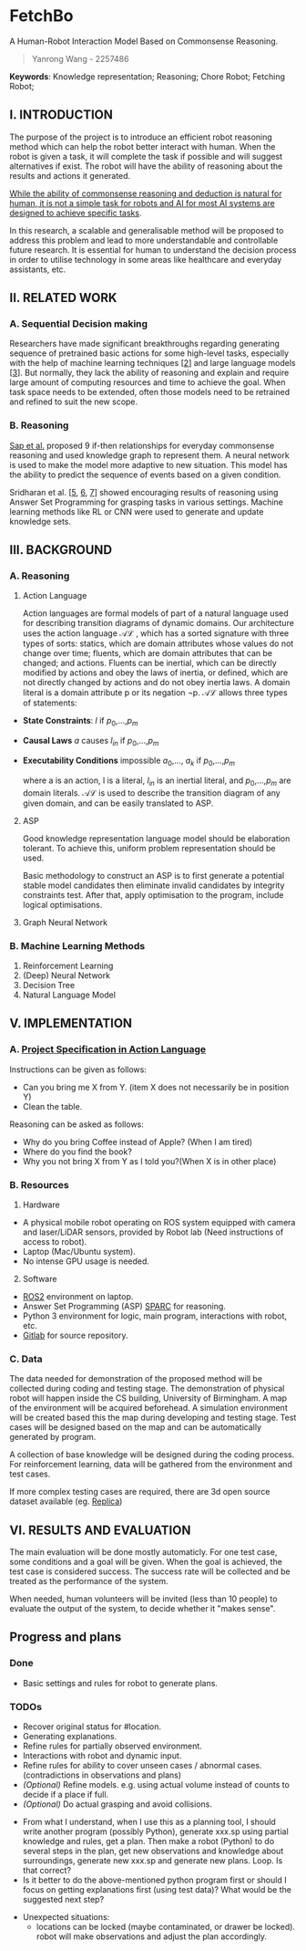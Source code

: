 # FetchBo

A Human-Robot Interaction Model Based on Commonsense Reasoning.
> Yanrong Wang - 2257486
<!-- > - University of Birmingham -->


<!-- ## ABSTRACT -->


**Keywords**: Knowledge representation; Reasoning; Chore Robot; Fetching Robot;

## I.	INTRODUCTION
The purpose of the project is to introduce an efficient robot reasoning method which can help the robot better interact with human. When the robot is given a task, it will complete the task if possible and will suggest alternatives if exist. The robot will have the ability of reasoning about the results and actions it generated.

[While the ability of commonsense reasoning and deduction is natural for human, it is not a simple task for robots and AI for most AI systems are designed to achieve specific tasks](https://dl.acm.org/doi/10.1145/2701413).

In this research, a scalable and generalisable method will be proposed to address this problem and lead to more understandable and controllable future research. It is essential for human to understand the decision process in order to utilise technology in some areas like healthcare and everyday assistants, etc.
## II.	RELATED WORK
### A.	Sequential Decision making
Researchers have made significant breakthroughs regarding generating sequence of pretrained basic actions for some high-level tasks, especially with the help of machine learning techniques [[2](https://aihabitat.org/#citing-habitat)] and large language models [[3](https://say-can.github.io/)].
But normally, they lack the ability of reasoning and explain and require large amount of computing resources and time to achieve the goal. When task space needs to be extended, often those models need to be retrained and refined to suit the new scope.
### B.	Reasoning
[Sap et al.](https://arxiv.org/abs/1811.00146) <!-- [4] --> proposed 9 if-then relationships for everyday commonsense reasoning and used knowledge graph to represent them. A neural network is used to make the model more adaptive to new situation. This model has the ability to predict the sequence of events based on a given condition.

Sridharan et al. [<!-- Guide Deep Learning -->[5](https://arxiv.org/abs/2201.10266), <!-- Transparent Decision Making -->[6](https://link.springer.com/article/10.1007/s42979-021-00573-0), <!-- Autonomous Surgical Task Planning -->[7](https://link.springer.com/article/10.1007/s10994-021-06013-7)] showed encouraging results of reasoning using Answer Set Programming for grasping tasks in various settings. Machine learning methods like RL or CNN were used to generate and update knowledge sets.
## III.	BACKGROUND
### A.	Reasoning
1.	Action Language

    Action languages are formal models of part of a natural language used for describing transition diagrams of dynamic domains. Our architecture uses the action language $\mathcal{AL}$ <!--[20]-->, which has a sorted signature with three types of sorts: statics, which are domain attributes whose values do not change over time; fluents, which are domain attributes that can be changed; and actions. Fluents can be inertial, which can be directly modified by actions and obey the laws of inertia, or defined, which are not directly changed by actions and do not obey inertia laws. A domain literal is a domain attribute p or its negation ¬p. $\mathcal{AL}$ allows three types of statements:
- **State Constraints**: $l$ if $p_0$,...,$p_m$
- **Causal Laws** $a$ causes $l_{in}$ if $p_0$,...,$p_m$
- **Executability Conditions** impossible $a_0$,..., $a_k$ if $p_0$,...,$p_m$

  where a is an action, l is a literal, $l_{in}$ is an inertial literal, and $p_0$,...,$p_m$ are domain literals. $\mathcal{AL}$ is used to describe the transition diagram of any given domain, and can be easily translated to ASP.

2.	ASP

    Good knowledge representation language model should be elaboration tolerant. To achieve this, uniform problem representation should be used.

    Basic methodology to construct an ASP is to first generate a potential stable model candidates then eliminate invalid candidates by integrity constraints test. After that, apply optimisation to the program, include logical optimisations.

<!-- Integrity constraint is used for eliminating unwanted solution candidates and is of form:
:- atom_1, … atom_k, not atom_k+1, ... not atom_n
Choice rule is used for providing choices over subsets of atoms and is of form:
{a_1,...,a_m} :- a_m+1,...,a_n, not a_n+1, ... , not a_o
Cardinality rule is used for controlling cardinality of subsets of and is of form:
a_0 :- l { a_1 ,..., a_m, not a_m+1 ,..., not a_n } u
Weighted literal w : k associates weight w with literal k.
Weight rule is used for bounding sum of subsets of literal weights and is of form:
a_0 :- l { w_1 : a_1, ...,w_m : a_m, w_m+1 : not a_m+1, ..., w_n : not a_n } u -->
 <!-- Conditional Literals -->
3.	Graph Neural Network
### B.	Machine Learning Methods
1.	Reinforcement Learning
2.	(Deep) Neural Network
3.	Decision Tree
4.	Natural Language Model
<!-- ## IV.	METHODOLOGY -->
## V.	IMPLEMENTATION
<!-- (INCLUDING VALIDATION AND TESTING) -->
### A.	[Project Specification in Action Language](action_language.md)
<!-- The robot will be working in the domain of “home assistant” and it will be asked to do fetching tasks. Robot should generate steps to achieve the goal.
3 rooms are provided. Kitchen, Library and Office.
Atomic actions, pretrained actions will include:
-	pick(X)
-	place(Y)
-	move_item(X, Y)
-	navigate_to(X)
-	search_item (X)
Following items will be used and can be recognised: (=> indicates “can be in” and is calculated with possibility, X= indicates “not allowed”, both are learnable through time when certain actions are taken)
-	Book (B1, B2) => Library, Office
-	Toy (T1, T2) => Office
-	Apple (A), Orange (O) => Kitchen
-	Water Bottle (W), Coffee(C), Energy drink(E) => Kitchen, Office -->
<!-- Extra relationships and rules between items and actions (learnable through reinforcement learning and human feedbacks):
-	Boring is opposite of Happy in 80% of time
-	Toy add to happiness for 70% of time
-	Coffee and Energy drink add to energy for 90%, 80% of time respectively
-	…… -->
Instructions can be given as follows:
<!-- -	I am hungry/ boring/tired. -->
-	Can you bring me X from Y. (item X does not necessarily be in position Y)
- Clean the table.

Reasoning can be asked as follows:
-	Why do you bring Coffee instead of Apple? (When I am tired)
-	Where do you find the book?
-	Why you not bring X from Y as I told you?(When X is in other place)
### B.	Resources
1.	Hardware
-	A physical mobile robot operating on ROS system equipped with camera and laser/LiDAR sensors, provided by Robot lab (Need instructions of access to robot).
-	Laptop (Mac/Ubuntu system).
-	No intense GPU usage is needed.
2.	Software
-	[ROS2](https://docs.ros.org/en/foxy/Citations.html) environment on laptop.
-	Answer Set Programming (ASP) [SPARC](https://github.com/iensen/sparc/wiki/Publications-on-SPARC) for reasoning.
-	Python 3 environment for logic, main program, interactions with robot, etc.
-	[Gitlab](https://git-teaching.cs.bham.ac.uk/mod-msc-proj-2021/yxw257/-/tree/main) for source repository.
### C.	Data
The data needed for demonstration of the proposed method will be collected during coding and testing stage. The demonstration of physical robot will happen inside the CS building, University of Birmingham. A map of the environment will be acquired beforehead. A simulation environment will be created based this the map during developing and testing stage. Test cases will be designed based on the map and can be automatically generated by program.

A collection of base knowledge will be designed during the coding process. For reinforcement learning, data will be gathered from the environment and test cases.

If more complex testing cases are required, there are 3d open source dataset available (eg. [Replica](https://github.com/facebookresearch/Replica-Dataset))
## VI.	RESULTS AND EVALUATION
The main evaluation will be done mostly automaticly.
For one test case, some conditions and a goal will be given. When the goal is achieved, the test case is considered success. The success rate will be collected and be treated as the performance of the system.

When needed, human volunteers will be invited (less than 10 people) to evaluate the output of the system, to decide whether it "makes sense".

<!-- ## VII.	SUMMARY AND CONCLUSIONS -->

## Progress and plans
###  Done
- Basic settings and rules for robot to generate plans.
### TODOs
- Recover original status for #location.
- Generating explanations.
- Refine rules for partially observed environment.
- Interactions with robot and dynamic input.
- Refine rules for ability to cover unseen cases / abnormal cases. (contradictions in observations and plans)
- *(Optional)* Refine models. e.g. using actual volume instead of counts to decide if a place if full.
- *(Optional)* Do actual grasping and avoid collisions.
<!-- -  -->
- From what I understand, when I use this as a planning tool, I should write another program (possibly Python), generate xxx.sp using partial knowledge and rules, get a plan. Then make a robot (Python) to do several steps in the plan, get new observations and knowledge about surroundings, generate new xxx.sp and generate new plans. Loop. Is that correct?
- Is it better to do the above-mentioned python program first or should I focus on getting explanations first (using test data)? What would be the suggested next step?
<!-- - What are the alternatives the robot gonna suggesting? I will try to have some answers before next meeting. -->
- Unexpected situations:
  - locations can be locked (maybe contaminated, or drawer be locked). robot will make observations and adjust the plan accordingly.

<!-- ## REFERENCES
[1]	E. Davis and G. Marcus, “Commonsense reasoning and commonsense knowledge in artificial intelligence,” Commun ACM, vol. 58, no. 9, pp. 92–103, 2015.
[2]	A. Szot et al., “Habitat 2.0: Training home assistants to rearrange their habitat,” Advances in Neural Information Processing Systems, vol. 34, pp. 251–266, 2021.
[3]	M. Ahn et al., “Do as i can, not as i say: Grounding language in robotic affordances,” arXiv preprint arXiv:2204.01691, 2022.
[4]	M. Sap et al., “Atomic: An atlas of machine commonsense for if-then reasoning,” in Proceedings of the AAAI conference on artificial intelligence, 2019, vol. 33, no. 01, pp. 3027–3035.
[5]	M. Sridharan and T. Mota, “Combining Commonsense Reasoning and Knowledge Acquisition to Guide Deep Learning in Robotics,” arXiv preprint arXiv:2201.10266, 2022.
[6]	T. Mota, M. Sridharan, and A. Leonardis, “Integrated commonsense reasoning and deep learning for transparent decision making in robotics,” SN Computer Science, vol. 2, no. 4, pp. 1–18, 2021.
[7]	D. Meli, M. Sridharan, and P. Fiorini, “Inductive learning of answer set programs for autonomous surgical task planning,” Machine Learning, vol. 110, no. 7, pp. 1739–1763, 2021.
[8]	Y. Wang, “Gitlab Repository,” 2022. https://git-teaching.cs.bham.ac.uk/mod-msc-proj-2021/yxw257
[9]	J. Straub et al., “The Replica dataset: A digital replica of indoor spaces,” arXiv preprint arXiv:1906.05797, 2019. -->